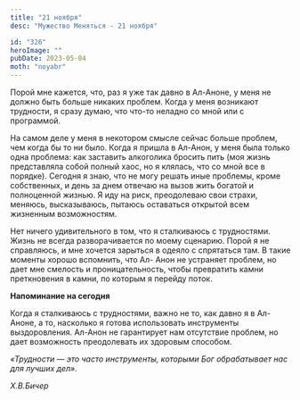 ```yaml
---
title: "21 ноября"
desc: "Мужество Меняться - 21 ноября"

id: "326"
heroImage: ""
pubDate: 2023-05-04
moth: "noyabr"
---
```


Порой мне кажется, что, раз я уже так давно в Ал-Аноне, у меня не должно быть
больше никаких проблем. Когда у меня возникают трудности, я сразу думаю, что
что-то неладно со мной или с программой.

На самом деле у меня в некотором смысле сейчас больше проблем, чем когда бы то
ни было. Когда я пришла в Ал-Анон, у меня была только одна проблема: как
заставить алкоголика бросить пить (моя жизнь представляла собой полный хаос,
но я клялась, что со мной все в порядке). Сегодня я знаю, что не могу решать
иные проблемы, кроме собственных, и день за днем отвечаю на вызов жить богатой
и полноценной жизнью. Я иду на риск, преодолеваю свои страхи, меняюсь,
высказываюсь, пытаюсь оставаться открытой всем жизненным возможностям.

Нет ничего удивительного в том, что я сталкиваюсь с трудностями. Жизнь не
всегда разворачивается по моему сценарию. Порой я не справляюсь, и мне хочется
зарыться в одеяло с спрятаться там. В такие моменты хорошо вспомнить, что Ал-
Анон не устраняет проблем, но дает мне смелость и проницательность, чтобы
превратить камни преткновения в камни, по которым я перейду поток.

**Напоминание на сегодня**

Когда я сталкиваюсь с трудностями, важно не то, как давно я в Ал-Аноне, а то,
насколько я готова использовать инструменты выздоровления. Ал-Анон не
гарантирует нам отсутствие проблем, но дает возможность преодолевать их
здоровым способом.

_«Трудности — это часто инструменты, которыми Бог обрабатывает нас для лучших
дел»._

_Х.В.Бичер_
